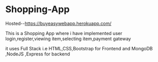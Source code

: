 # Shopping-App
Hosted--https://buyeasywebapp.herokuapp.com/

This is a Shopping App where i have implemented user login,register,viewing item,selecting item,payment gateway

it uses Full Stack i.e HTML,CSS,Bootstrap for Frontend and MongoDB ,NodeJS ,Express for backend
